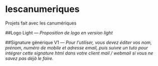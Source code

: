 # lescanumeriques
Projets fait avec les canumériques

##Logo Light
—
*Proposition de logo en version light*

##Signature générique V1
—
*Pour l'utiliser, vous devez éditer vos nom, prénom, numéro de mobile et adresse email, puis suivre un tuto pour intégrer cette signature html dans votre client mail / webmail si vous ne savez pas déjà le faire.*

